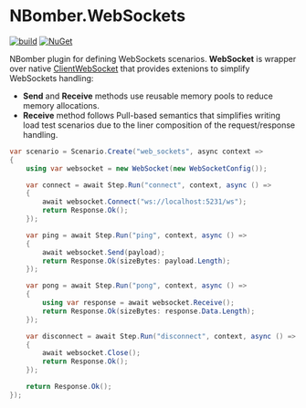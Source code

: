 # NBomber.WebSockets
[![build](https://github.com/PragmaticFlow/NBomber.WebSockets/actions/workflows/build.yml/badge.svg)](https://github.com/PragmaticFlow/NBomber.WebSockets/actions/workflows/build.yml)
[![NuGet](https://img.shields.io/nuget/v/nbomber.websockets.svg)](https://www.nuget.org/packages/nbomber.websockets/)

NBomber plugin for defining WebSockets scenarios. **WebSocket** is wrapper over native [ClientWebSocket](https://learn.microsoft.com/en-us/dotnet/api/system.net.websockets.clientwebsocket?view=net-8.0) that provides extenions to simplify WebSockets handling:

- **Send** and **Receive** methods use reusable memory pools to reduce memory allocations.
- **Receive** method follows Pull-based semantics that simplifies writing load test scenarios due to the liner composition of the request/response handling.

<!-- ### Documentation
Documentation is located [here](https://nbomber.com/docs/protocols/http) -->

```csharp
var scenario = Scenario.Create("web_sockets", async context =>
{
    using var websocket = new WebSocket(new WebSocketConfig());

    var connect = await Step.Run("connect", context, async () =>
    {
        await websocket.Connect("ws://localhost:5231/ws");
        return Response.Ok();
    });

    var ping = await Step.Run("ping", context, async () =>
    {
        await websocket.Send(payload);
        return Response.Ok(sizeBytes: payload.Length);
    });

    var pong = await Step.Run("pong", context, async () =>
    {
        using var response = await websocket.Receive();
        return Response.Ok(sizeBytes: response.Data.Length);
    });

    var disconnect = await Step.Run("disconnect", context, async () =>
    {
        await websocket.Close();
        return Response.Ok();
    });

    return Response.Ok();
});
```
